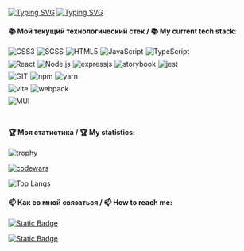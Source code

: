 [![Typing SVG](https://readme-typing-svg.demolab.com?font=Crypto&weight=500&pause=800&color=F7E431&random=false&width=435&lines=%D0%9F%D1%80%D0%B8%D0%B2%D0%B5%D1%82+%D0%B8+%D0%B4%D0%BE%D0%B1%D1%80%D0%BE+%D0%BF%D0%BE%D0%B6%D0%B0%D0%BB%D0%BE%D0%B2%D0%B0%D1%82%D1%8C+%F0%9F%91%8B%F0%9F%91%8B%F0%9F%91%8B;Hello+and+welcome+%F0%9F%91%8B%F0%9F%91%8B%F0%9F%91%8B)](https://git.io/typing-svg)
[![Typing SVG](https://readme-typing-svg.demolab.com?font=Crypto&weight=500&size=18&duration=2500&color=C82DFF&background=32FF7E00&multiline=true&repeat=false&random=false&width=600&height=100&lines=%D0%9C%D0%B5%D0%BD%D1%8F+%D0%B7%D0%BE%D0%B2%D1%83%D1%82+%D0%90%D0%BD%D0%B4%D1%80%D0%B5%D0%B9.+%D0%AF+-+frontend-%D1%80%D0%B0%D0%B7%D1%80%D0%B0%D0%B1%D0%BE%D1%82%D1%87%D0%B8%D0%BA%F0%9F%A7%91%E2%80%8D%F0%9F%92%BB;My+name+is+Andrey%2C+I'm+frontend+developer%F0%9F%A7%91%E2%80%8D%F0%9F%92%BB)](https://git.io/typing-svg)

#### 📚 Мой текущий технологический стек / 📚 My current tech stack:
<div style="display: flex; flex-direction: column; gap: 8px;">
  <div style="display: flex; gap: 5px;">
    <img src="https://img.shields.io/badge/-CSS-263139?style=flat-square&logo=css3&logoColor=019ce6" alt="CSS3">
    <img src="https://img.shields.io/badge/-SASS%20/%20SCSS-263139?style=flat-square&logo=sass&logoColor=cf649a" alt="SCSS">
    <img src="https://img.shields.io/badge/-HTML5-263139?style=flat-square&logo=html5&logoColor=f77b63" alt="HTML5">
    <img src="https://img.shields.io/badge/-JavaScript-263139?style=flat-square&logo=javascript&logoColor=#ffca39" alt="JavaScript">
    <img src="https://img.shields.io/badge/-TypeScript-263139?style=flat-square&logo=typescript&logoColor=#ffca39" alt="TypeScript">
  </div>
  <div style="display: flex; gap: 5px;">
    <img src="https://img.shields.io/badge/-React-263139?style=flat-square&logo=react&logoColor=149eca" alt="React">
    <img src="https://img.shields.io/badge/-Node.js-263139?style=flat-square&logo=nodedotjs&logoColor=99cc26" alt="Node.js">
    <img src="https://img.shields.io/badge/-Express.js-263139?style=flat-square&logo=express&logoColor=99cc26" alt="expressjs">
    <img src="https://img.shields.io/badge/-Storybook-263139?style=flat-square&logo=storybook&logoColor=ff4685" alt="storybook">
    <img src="https://img.shields.io/badge/-Jest-263139?style=flat-square&logo=jest&logoColor=a84b58" alt="jest">
  </div>
  <div style="display: flex; gap: 5px;">
    <img src="https://img.shields.io/badge/-Git-263139?style=flat-square&logo=git&logoColor=F05032" alt="GIT">
    <img src="https://img.shields.io/badge/-NPM-263139?style=flat-square&logo=npm&logoColor=cb0001" alt="npm">
    <img src="https://img.shields.io/badge/-YARN-263139?style=flat-square&logo=yarn&logoColor=764ABC" alt="yarn">
  </div>
  <div style="display: flex; gap: 5px;">
    <img src="https://img.shields.io/badge/-Vite-263139?style=flat-square&logo=vite&logoColor=ffc219" alt="vite">
    <img src="https://img.shields.io/badge/-Webpack-263139?style=flat-square&logo=webpack&logoColor=75afcb" alt="webpack">
  </div>
  <div style="display: flex; gap: 5px;">
    <img src="https://img.shields.io/badge/-Material%20UI-263139?style=flat-square&logo=mui" alt="MUI">
  </div>
<div> 
</br>
  
#### 🏆 Моя статистика / 🏆 My statistics:
[![trophy](https://github-profile-trophy.vercel.app/?username=AgeShinobi&theme=onedark)](https://github.com/ryo-ma/github-profile-trophy)

[![codewars](https://www.codewars.com/users/AgeShinobi/badges/large)](https://www.codewars.com/users/username)

![Top Langs](https://github-readme-stats.vercel.app/api/top-langs/?username=ageshinobi&layout=compact&theme=dark)


#### 📫 Как со мной связаться / 📫 How to reach me:
[![Static Badge](https://img.shields.io/badge/-reosone-Telegram?style=flat-square&logo=Telegram&labelColor=grey&color=grey&link=https%3A%2F%2Ft.me%2Freosone)](https://t.me/reosone)

[![Static Badge](https://img.shields.io/badge/-ageshin.ad%40yandex.ru-T?style=flat&logo=imessage&labelColor=grey&color=grey&link=https%3A%2F%2Ft.me%2Freosone)](mailto:ageshin.ad@yandex.ru)




<!--
**AgeShinobi/AgeShinobi** is a ✨ _special_ ✨ repository because its `README.md` (this file) appears on your GitHub profile.

Here are some ideas to get you started:

- 🔭 I’m currently working on ...
- 🌱 I’m currently learning ...
- 👯 I’m looking to collaborate on ...
- 🤔 I’m looking for help with ...
- 💬 Ask me about ...
- 📫 How to reach me: ...
- 😄 Pronouns: ...
- ⚡ Fun fact: ...
-->
